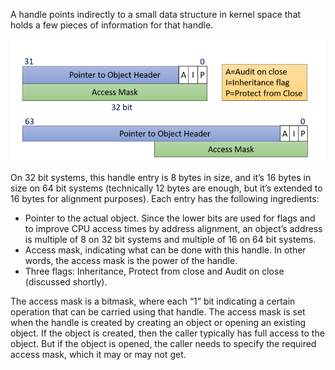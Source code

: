 A handle points indirectly to a small data structure in kernel space that holds a few pieces of information for that handle.

![](../Media/Pasted%20image%2020241120180341.png)

On 32 bit systems, this handle entry is 8 bytes in size, and it’s 16 bytes in size on 64 bit systems (technically 12 bytes are enough, but it’s extended to 16 bytes for alignment purposes). Each entry has the following ingredients:

- Pointer to the actual object. Since the lower bits are used for flags and to improve CPU access times by address alignment, an object’s address is multiple of 8 on 32 bit systems and multiple of 16 on 64 bit systems.
- Access mask, indicating what can be done with this handle. In other words, the access mask is the power of the handle.
- Three flags: Inheritance, Protect from close and Audit on close (discussed shortly).

The access mask is a bitmask, where each “1” bit indicating a certain operation that can be carried using that handle. The access mask is set when the handle is created by creating an object or opening an existing object. If the object is created, then the caller typically has full access to the object. But if the object is opened, the caller needs to specify the required access mask, which it may or may not get.